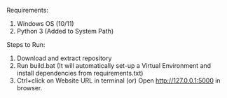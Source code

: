 Requirements:
1) Windows OS (10/11)
2) Python 3 (Added to System Path)

Steps to Run:
1) Download and extract repository
2) Run build.bat (It will automatically set-up a Virtual Environment and install dependencies from requirements.txt)
3) Ctrl+click on Website URL in terminal (or) Open http://127.0.0.1:5000 in browser.
